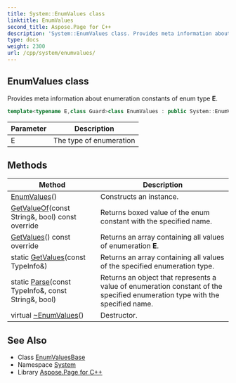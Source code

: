 ```yaml
---
title: System::EnumValues class
linktitle: EnumValues
second_title: Aspose.Page for C++
description: 'System::EnumValues class. Provides meta information about enumeration constants of enum type E in C++.'
type: docs
weight: 2300
url: /cpp/system/enumvalues/
---
```

## EnumValues class


Provides meta information about enumeration constants of enum type **E**.

```cpp
template<typename E,class Guard>class EnumValues : public System::EnumValuesBase
```


| Parameter | Description |
| --- | --- |
| E | The type of enumeration |
## Methods

| Method | Description |
| --- | --- |
| [EnumValues](./enumvalues/)() | Constructs an instance. |
| [GetValueOf](./getvalueof/)(const String\&, bool) const override | Returns boxed value of the enum constant with the specified name. |
| [GetValues](./getvalues/)() const override | Returns an array containing all values of enumeration **E**. |
| static [GetValues](../enumvaluesbase/getvalues/)(const TypeInfo\&) | Returns an array containing all values of the specified enumeration type. |
| static [Parse](../enumvaluesbase/parse/)(const TypeInfo\&, const String\&, bool) | Returns an object that represents a value of enumeration constant of the specified enumeration type with the specified name. |
| virtual [~EnumValues](./~enumvalues/)() | Destructor. |

## See Also

* Class [EnumValuesBase](../enumvaluesbase/)
* Namespace [System](../)
* Library [Aspose.Page for C++](../../)

